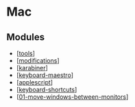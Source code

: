 Mac
===

Modules
---

- [[tools]]
- [[modifications]]
- [[karabiner]]
- [[keyboard-maestro]]
- [[applescript]]
- [[keyboard-shortcuts]]
- [[01-move-windows-between-monitors]]

[//begin]: # "Autogenerated link references for markdown compatibility"
[tools]: tools.md "Mac Tools"
[modifications]: modifications.md "Modifications"
[karabiner]: karabiner/karabiner.md "Karabiner"
[keyboard-maestro]: keyboard-maestro/keyboard-maestro.md "Keyboard Maestro"
[applescript]: applescript/applescript.md "AppleScript"
[keyboard-shortcuts]: keyboard-shortcuts/keyboard-shortcuts.md "Keyboard Shortcuts"
[01-move-windows-between-monitors]: 01-move-windows-between-monitors.md "Move windows between monitors"
[//end]: # "Autogenerated link references"